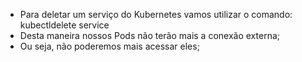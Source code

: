 * Para deletar um serviço do Kubernetes vamos utilizar o comando: kubectldelete service
* Desta maneira nossos Pods não terão mais a conexão externa;
* Ou seja, não poderemos mais acessar eles;